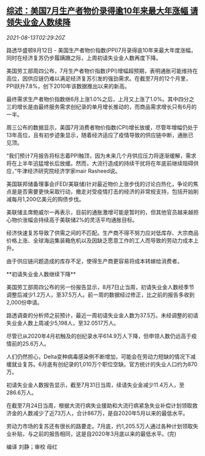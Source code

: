 <!--1628821862000-->
[综述：美国7月生产者物价录得逾10年来最大年涨幅 请领失业金人数续降](https://cn.reuters.com/article/us-july-ppi-jobless-claims-0813-idCNKBS2FE076)
------

<div><i>2021-08-13T02:29:20Z</i></div><p>路透华盛顿8月12日 - 美国生产者物价指数(PPI)7月录得逾10年来最大年度涨幅，同时在经济复苏仍步履蹒跚之际，上周初请失业金人数再度下降。</p><p>美国劳工部周四公布，7月生产者物价指数(PPI)增幅超预期，表明通胀可能维持在高位，因供应链仍难以满足经济复苏引发的强劲需求。在截至7月的12个月里，PPI跃升7.8%，创下2010年该数据推出以来的新高。</p><p>最终需求生产者物价指数继6月上涨1.0%之后，上月又上涨了1.0%。其中四分之三的增长是由最终服务需求创纪录的单月增长推动的，而商品需求增长只有6月的一半。</p><p>周三公布的数据显示，美国7月消费者物价指数(CPI)增长放缓，尽管年增幅仍处于13年高位，且有初步迹象显示，随着经济适应了疫情导致的供应链中断，通胀已见顶。</p><p>“我们预计7月报告将标志着PPI触顶，因为未来几个月供应压力将逐渐缓解，需求将在上半年迅猛增长后放缓。然而，大流行造成的持续干扰将在年底前继续阻碍供应，”牛津经济研究院经济学家mair Rasheed说。</p><p>美国联邦储备理事会(FED/美联储)针对最近物价上涨步伐的讨论白热化，争论的焦点是是否需要更快采取行动，撤走对受疫情打击的经济的非常规支持，包括开始削减每月1,200亿美元的购债步伐。</p><p>美联储主席鲍威尔一再表示，目前的通胀激增可能是暂时的，但其他官员越来越担心物价涨幅会持续高于美联储2%的灵活平均通胀目标。</p><p>经济快速复苏导致了供需之间的不匹配。生产商不得不努力应对低库存、大宗商品价格上涨、全球海运集装箱危机以及因缺乏愿意工作的工人而导致的劳动力成本上升。</p><p>由于供应链问题造成的库存不足，使得生产商更容易将成本转嫁给消费者。</p><p>**初请失业金人数继续下降**</p><p>美国劳工部周四公布的另一份报告显示，8月7日止当周，初请失业金人数经季节调整后减少1.2万人，至37.5万人。前一周的数据经过修正，比之前的报告多收到2,000份申请。</p><p>路透调查的分析师之前预计，最近一周初请失业金人数为37.5万。未经调整的初请失业金人数上周减少5,198人，至32.0517万人。</p><p>尽管已从2020年4月初触及的创纪录水平614.9万人下降，但申领人数仍远高于疫情前的25.6万人。</p><p>人们仍然担心，Delta变种病毒感染例不断增加，可能会在劳动力短缺的情况下减缓就业复苏。6月底有创纪录的1,010万个职位空缺。官方统计的失业人口约为870万。</p><p>初请失业金人数报告显示，截至7月31日当周，续请失业金减少11.4万人，至286.6万人。</p><p>在截至7月24日当周，根据大流行病失业援助和大流行病紧急失业补偿计划领取救济金的人数减少了近73万人，合计867万，是自2020年5月以来的最低水平。</p><p>劳动力市场的复苏还有很长的路要走。7月底，约1,205.5万人通过各种计划领取失业补贴，与之前的报告相同，这是自2020年3月底以来的最低水平。(完)</p><p>编译 刘静；审校 母红</p>
